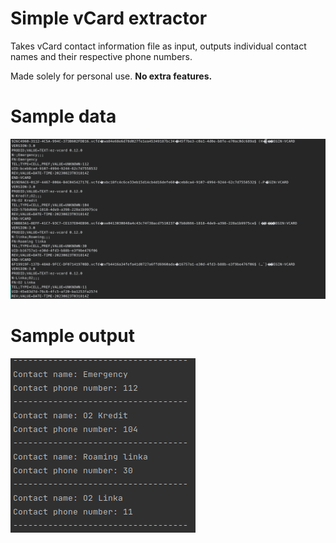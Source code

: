 # Simple vCard extractor

Takes vCard contact information file as input, outputs individual contact names and their respective phone numbers.

Made solely for personal use. **No extra features.**

# Sample data
![Sample Data](https://github.com/lopatar/vCardSimpleExtractor/blob/master/ReadmeData/SampleVCardData.png)

# Sample output
![Sample Data](https://github.com/lopatar/vCardSimpleExtractor/blob/master/ReadmeData/SampleOutput.png)